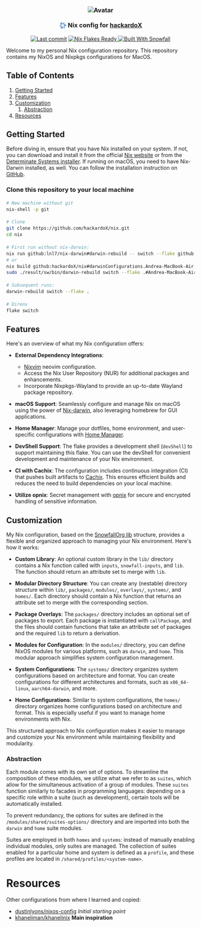 <h3 align="center">
 <img alt="Avatar" src="https://avatars.githubusercontent.com/u/10788630?v=4" width="100"/>
 <br/>
 <br/>
 <span>
 <img alt="NixOS" src="https://raw.githubusercontent.com/devicons/devicon/ca28c779441053191ff11710fe24a9e6c23690d6/icons/nixos/nixos-original.svg" height="20" align="center"/> Nix config for <a href="https://github.com/hackardoX">hackardoX</a>
 </span>
</h3>

<p align="center">
 <a href="https://github.com/hackardoX/nix/commits"><img alt="Last commit" src="https://img.shields.io/github/last-commit/hackardoX/nix?colorA=363a4f&colorB=f5a97f&style=for-the-badge"></a>
  <a href="https://wiki.nixos.org/wiki/Flakes" target="_blank">
 <img alt="Nix Flakes Ready" src="https://img.shields.io/static/v1?logo=nixos&logoColor=d8dee9&label=Nix%20Flakes&labelColor=5e81ac&message=Ready&color=d8dee9&style=for-the-badge">
</a>
<a href="https://github.com/snowfallorg/lib" target="_blank">
 <img alt="Built With Snowfall" src="https://img.shields.io/static/v1?logoColor=d8dee9&label=Built%20With&labelColor=5e81ac&message=Snowfall&color=d8dee9&style=for-the-badge">
</a>
</p>

Welcome to my personal Nix configuration repository. This repository
contains my NixOS and Nixpkgs configurations for MacOS.

## Table of Contents

1. [Getting Started](#getting-started)
2. [Features](#features)
3. [Customization](#customization)
   1. [Abstraction](#abstraction)
4. [Resources](#resources)

## Getting Started

Before diving in, ensure that you have Nix installed on your system. If not, you
can download and install it from the official
[Nix website](https://nixos.org/download.html) or from the
[Determinate Systems installer](https://github.com/DeterminateSystems/nix-installer).
If running on macOS, you need to have Nix-Darwin installed, as well. You can
follow the installation instruction on
[GitHub](https://github.com/LnL7/nix-darwin?tab=readme-ov-file#flakes).

### Clone this repository to your local machine

```bash
# New machine without git
nix-shell -p git

# Clone
git clone https://github.com/hackardoX/nix.git
cd nix

# First run without nix-darwin:
nix run github:lnl7/nix-darwin#darwin-rebuild -- switch --flake github:hackardoX/nix
# or
nix build github:hackardoX/nix#darwinConfigurations.Andrea-MacBook-Air.system
sudo ./result/sw/bin/darwin-rebuild switch --flake .#Andrea-MacBook-Air

# Subsequent runs:
darwin-rebuild switch --flake .

# Direnv
flake switch
```

## Features

Here's an overview of what my Nix configuration offers:

- **External Dependency Integrations**:

  - [Nixvim](https://github.com/nix-community/nixvim) neovim configuration.
  - Access the Nix User Repository (NUR) for additional packages and
    enhancements.
  - Incorporate Nixpkgs-Wayland to provide an up-to-date Wayland package
    repository.

- **macOS Support**: Seamlessly configure and manage Nix on macOS using the
  power of [Nix-darwin](https://github.com/LnL7/nix-darwin), also leveraging
  homebrew for GUI applications.

- **Home Manager**: Manage your dotfiles, home environment, and user-specific
  configurations with
  [Home Manager](https://github.com/nix-community/home-manager).

- **DevShell Support**: The flake provides a development shell (`devShell`) to
  support maintaining this flake. You can use the devShell for convenient
  development and maintenance of your Nix environment.

- **CI with Cachix**: The configuration includes continuous integration (CI)
  that pushes built artifacts to [Cachix](https://github.com/cachix/cachix).
  This ensures efficient builds and reduces the need to build dependencies on
  your local machine.

- **Utilize opnix**: Secret management with
  [opnix](https://github.com/brizzbuzz/opnix)
  for secure and encrypted handling of sensitive information.

## Customization

My Nix configuration, based on the
[SnowfallOrg lib](https://github.com/snowfallorg/lib) structure, provides a
flexible and organized approach to managing your Nix environment. Here's how it
works:

- **Custom Library**: An optional custom library in the `lib/` directory
  contains a Nix function called with `inputs`, `snowfall-inputs`, and `lib`.
  The function should return an attribute set to merge with `lib`.

- **Modular Directory Structure**: You can create any (nestable) directory
  structure within `lib/`, `packages/`, `modules/`, `overlays/`, `systems/`, and
  `homes/`. Each directory should contain a Nix function that returns an
  attribute set to merge with the corresponding section.

- **Package Overlays**: The `packages/` directory includes an optional set of
  packages to export. Each package is instantiated with `callPackage`, and the
  files should contain functions that take an attribute set of packages and the
  required `lib` to return a derivation.

- **Modules for Configuration**: In the `modules/` directory, you can define
  NixOS modules for various platforms, such as `darwin`, and `home`.
  This modular approach simplifies system configuration management.

- **System Configurations**: The `systems/` directory organizes system
  configurations based on architecture and format. You can create configurations
  for different architectures and formats, such as `x86_64-linux`,
  `aarch64-darwin`, and more.

- **Home Configurations**: Similar to system configurations, the `homes/`
  directory organizes home configurations based on architecture and format. This
  is especially useful if you want to manage home environments with Nix.

This structured approach to Nix configuration makes it easier to manage and
customize your Nix environment while maintaining flexibility and modularity.

### Abstraction

Each module comes with its own set of options. To streamline the composition of these modules, we utilize what we refer to as `suites`, which allow for the simultaneous activation of a group of modules. These `suites` function similarly to facades in programming languages: depending on a specific role within a suite (such as development), certain tools will be automatically installed.

To prevent redundancy, the options for suites are defined in the `/modules/shared/suites-options/` directory and are imported into both the `darwin` and `home` suite modules.

Suites are employed in both `homes` and `systems`: instead of manually enabling individual modules, only suites are managed. The collection of suites enabled for a particular home and system is defined as a `profile`, and these profiles are located in `/shared/profiles/<system-name>`.

# Resources

Other configurations from where I learned and copied:

- [dustinlyons/nixos-config](https://github.com/dustinlyons/nixos-config) _Initial starting point_
- [khaneliman/khanelinix](https://github.com/khaneliman/khanelinix) **Main
  inspiration**
